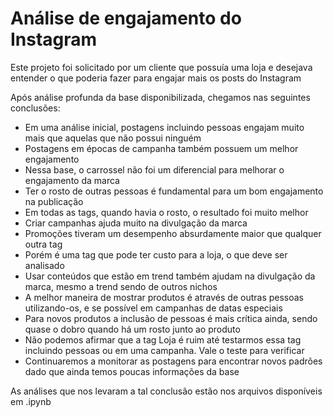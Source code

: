 # Análise de engajamento do Instagram
Este projeto foi solicitado por um cliente que possuía uma loja e desejava entender o que poderia fazer para engajar mais os posts do Instagram

Após análise profunda da base disponibilizada, chegamos nas seguintes conclusões:
- Em uma análise inicial, postagens incluindo pessoas engajam muito mais que aquelas que não possui ninguém
- Postagens em épocas de campanha também possuem um melhor engajamento
- Nessa base, o carrossel não foi um diferencial para melhorar o engajamento da marca
- Ter o rosto de outras pessoas é fundamental para um bom engajamento na publicação
- Em todas as tags, quando havia o rosto, o resultado foi muito melhor
- Criar campanhas ajuda muito na divulgação da marca
- Promoções tiveram um desempenho absurdamente maior que qualquer outra tag
- Porém é uma tag que pode ter custo para a loja, o que deve ser analisado
- Usar conteúdos que estão em trend também ajudam na divulgação da marca, mesmo a trend sendo de outros nichos
- A melhor maneira de mostrar produtos é através de outras pessoas utilizando-os, e se possível em campanhas de datas especiais
- Para novos produtos a inclusão de pessoas é mais crítica ainda, sendo quase o dobro quando há um rosto junto ao produto
- Não podemos afirmar que a tag Loja é ruim até testarmos essa tag incluindo pessoas ou em uma campanha. Vale o teste para verificar
- Continuaremos a monitorar as postagens para encontrar novos padrões dado que ainda temos poucas informações da base


As análises que nos levaram a tal conclusão estão nos arquivos disponíveis em .ipynb
